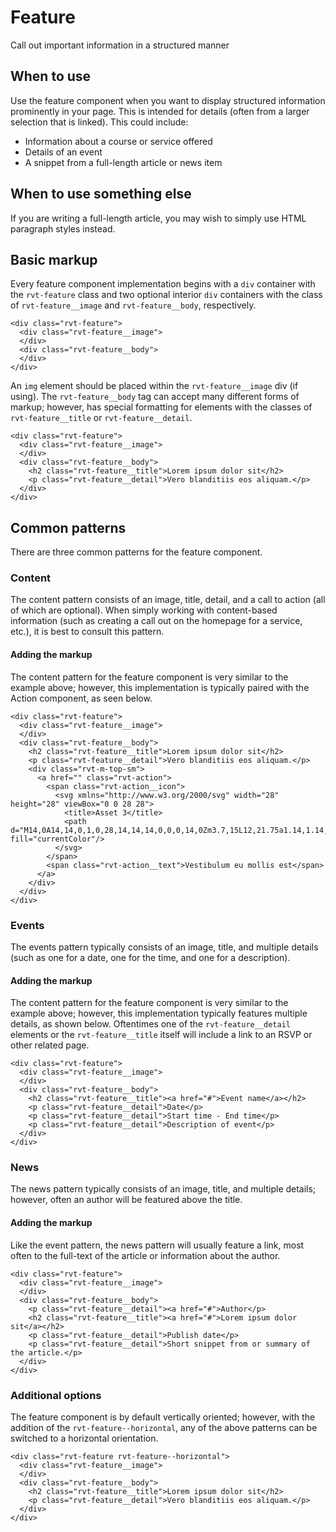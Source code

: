 # Feature

Call out important information in a structured manner

## When to use

Use the feature component when you want to display structured information prominently in your page. This is intended for details (often from a larger selection that is linked). This could include:

- Information about a course or service offered
- Details of an event
- A snippet from a full-length article or news item

## When to use something else

If you are writing a full-length article, you may wish to simply use HTML paragraph styles instead.

## Basic markup

Every feature component implementation begins with a `div` container with the `rvt-feature` class and two optional interior `div` containers with the class of `rvt-feature__image` and `rvt-feature__body`, respectively.

```
<div class="rvt-feature">
  <div class="rvt-feature__image">
  </div>
  <div class="rvt-feature__body">
  </div>
</div>
```

An `img` element should be placed within the `rvt-feature__image` div (if using). The `rvt-feature__body` tag can accept many different forms of markup; however, has special formatting for elements with the classes of `rvt-feature__title` or `rvt-feature__detail`.

```
<div class="rvt-feature">
  <div class="rvt-feature__image">
  </div>
  <div class="rvt-feature__body">
    <h2 class="rvt-feature__title">Lorem ipsum dolor sit</h2>
    <p class="rvt-feature__detail">Vero blanditiis eos aliquam.</p>
  </div>
</div>
```

## Common patterns

There are three common patterns for the feature component.

### Content

The content pattern consists of an image, title, detail, and a call to action (all of which are optional). When simply working with content-based information (such as creating a call out on the homepage for a service, etc.), it is best to consult this pattern.

#### Adding the markup

The content pattern for the feature component is very similar to the example above; however, this implementation is typically paired with the Action component, as seen below.

```
<div class="rvt-feature">
  <div class="rvt-feature__image">
  </div>
  <div class="rvt-feature__body">
    <h2 class="rvt-feature__title">Lorem ipsum dolor sit</h2>
    <p class="rvt-feature__detail">Vero blanditiis eos aliquam.</p>
    <div class="rvt-m-top-sm">
      <a href="" class="rvt-action">
        <span class="rvt-action__icon">
          <svg xmlns="http://www.w3.org/2000/svg" width="28" height="28" viewBox="0 0 28 28">
            <title>Asset 3</title>
            <path d="M14,0A14,14,0,1,0,28,14,14,14,0,0,0,14,0Zm3.7,15L12,21.75a1.14,1.14,0,0,1-.41.31A1.17,1.17,0,0,1,10.5,22,1.17,1.17,0,0,1,10,20.85a1.24,1.24,0,0,1,.26-.6L15.45,14,10.23,7.75A1.16,1.16,0,0,1,10,6.89a1.14,1.14,0,0,1,.41-.79,1.21,1.21,0,0,1,.86-.26,1.22,1.22,0,0,1,.79.41l5.67,6.82A1.45,1.45,0,0,1,18,14,1.49,1.49,0,0,1,17.7,15Z" fill="currentColor"/>
          </svg>
        </span>
        <span class="rvt-action__text">Vestibulum eu mollis est</span>
      </a>
    </div>
  </div>
</div>
```

### Events

The events pattern typically consists of an image, title, and multiple details (such as one for a date, one for the time, and one for a description).

#### Adding the markup

The content pattern for the feature component is very similar to the example above; however, this implementation typically features multiple details, as shown below. Oftentimes one of the `rvt-feature__detail` elements or the `rvt-feature__title` itself will include a link to an RSVP or other related page.

```
<div class="rvt-feature">
  <div class="rvt-feature__image">
  </div>
  <div class="rvt-feature__body">
    <h2 class="rvt-feature__title"><a href="#">Event name</a></h2>
    <p class="rvt-feature__detail">Date</p>
    <p class="rvt-feature__detail">Start time - End time</p>
    <p class="rvt-feature__detail">Description of event</p>
  </div>
</div>
```

### News

The news pattern typically consists of an image, title, and multiple details; however, often an author will be featured above the title.

#### Adding the markup

Like the event pattern, the news pattern will usually feature a link, most often to the full-text of the article or information about the author.

```
<div class="rvt-feature">
  <div class="rvt-feature__image">
  </div>
  <div class="rvt-feature__body">
    <p class="rvt-feature__detail"><a href="#">Author</p>
    <h2 class="rvt-feature__title"><a href="#">Lorem ipsum dolor sit</a></h2>
    <p class="rvt-feature__detail">Publish date</p>
    <p class="rvt-feature__detail">Short snippet from or summary of the article.</p>
  </div>
</div>
```

### Additional options

The feature component is by default vertically oriented; however, with the addition of the `rvt-feature--horizontal`, any of the above patterns can be switched to a horizontal orientation.

```
<div class="rvt-feature rvt-feature--horizontal">
  <div class="rvt-feature__image">
  </div>
  <div class="rvt-feature__body">
    <h2 class="rvt-feature__title">Lorem ipsum dolor sit</h2>
    <p class="rvt-feature__detail">Vero blanditiis eos aliquam.</p>
  </div>
</div>
```
